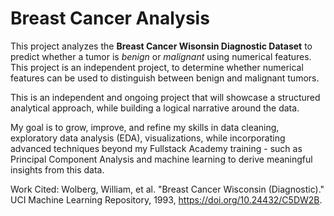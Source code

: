 # Breast Cancer Analysis
This project analyzes the **Breast Cancer Wisonsin Diagnostic Dataset** to predict whether a tumor is *benign* or *malignant* using numerical features. This project is an independent project, to determine whether numerical features can be used to distinguish between benign and malignant tumors. 

This is an independent and ongoing project that will showcase a structured analytical approach, while building a logical narrative around the data. 

My goal is to grow, improve, and refine my skills in data cleaning, exploratory data analysis (EDA), visualizations, while incorporating advanced techniques beyond my Fullstack Academy training - such as Principal Component Analysis and machine learning to derive meaningful insights from this data.

Work Cited: 
Wolberg, William, et al. "Breast Cancer Wisconsin (Diagnostic)." UCI Machine Learning Repository, 1993, https://doi.org/10.24432/C5DW2B.
